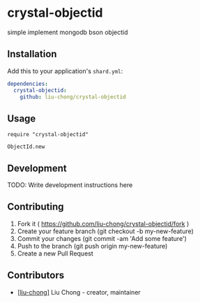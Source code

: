 # crystal-objectid

simple implement mongodb bson objectid

## Installation

Add this to your application's `shard.yml`:

```yaml
dependencies:
  crystal-objectid:
    github: liu-chong/crystal-objectid
```

## Usage

```crystal
require "crystal-objectid"

ObjectId.new
```

## Development

TODO: Write development instructions here

## Contributing

1. Fork it ( https://github.com/liu-chong/crystal-objectid/fork )
2. Create your feature branch (git checkout -b my-new-feature)
3. Commit your changes (git commit -am 'Add some feature')
4. Push to the branch (git push origin my-new-feature)
5. Create a new Pull Request

## Contributors

- [[liu-chong]](https://github.com/liu-chong) Liu Chong - creator, maintainer
